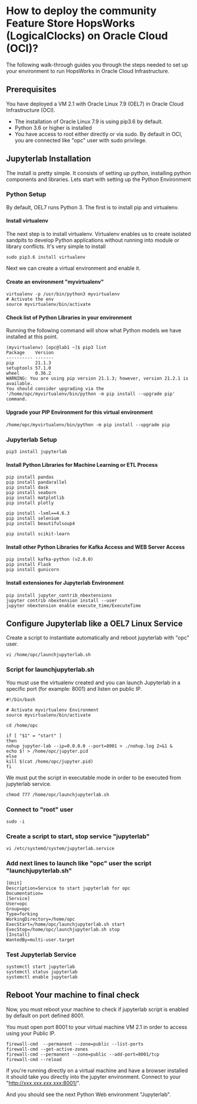 # How to deploy the community Feature Store HopsWorks (LogicalClocks) on Oracle Cloud (OCI)?

The following walk-through guides you through the steps needed to set up your environment to run HopsWorks in Oracle Cloud Infrastructure.

## Prerequisites

You have deployed a VM 2.1 with Oracle Linux 7.9 (OEL7) in Oracle Cloud Infrastructure (OCI).

- The installation of Oracle Linux 7.9 is using pip3.6 by default. 
- Python 3.6 or higher is installed
- You have access to root either directly or via sudo. By default in OCI, you are connected like "opc" user with sudo privilege.

## Jupyterlab Installation

The install is pretty simple. It consists of setting up python, installing python components and libraries. 
Lets start with setting up the Python Environment

### Python Setup

By default, OEL7 runs Python 3. The first is to install pip and virtualenv.

#### Install virtualenv

The next step is to install virtualenv. Virtualenv enables us to create isolated sandpits to develop Python applications without running into module or library conflicts. It's very simple to install

```console
sudo pip3.6 install virtualenv
```

Next we can create a virtual environment and enable it.

#### Create an environment "myvirtualenv"

```console
virtualenv -p /usr/bin/python3 myvirtualenv
# Activate the env
source myvirtualenv/bin/activate
```

#### Check list of Python Libraries in your environment

Running the following command will show what Python models we have installed at this point.

```console
(myvirtualenv) [opc@lab1 ~]$ pip3 list
Package    Version
---------- -------
pip        21.1.3
setuptools 57.1.0
wheel      0.36.2
WARNING: You are using pip version 21.1.3; however, version 21.2.1 is available.
You should consider upgrading via the '/home/opc/myvirtualenv/bin/python -m pip install --upgrade pip' command.
```

#### Upgrade your PIP Environment for this virtual environment

```console
/home/opc/myvirtualenv/bin/python -m pip install --upgrade pip
```
### Jupyterlab Setup

```console
pip3 install jupyterlab
```

#### Install Python Libraries for Machine Learning or ETL Process

```console
pip install pandas
pip install pandarallel
pip install dask
pip install seaborn
pip install matplotlib
pip install plotly

pip install -lxml==4.6.3
pip install selenium
pip install beautifulsoup4

pip install scikit-learn
```

#### Install other Python Libraries for Kafka Access and WEB Server Access

```console
pip install kafka-python (v2.0.0)
pip install Flask
pip install gunicorn
```

#### Install extensiones for Jupyterlab Environment

```console
pip install jupyter_contrib_nbextensions
jupyter contrib nbextension install --user
jupyter nbextension enable execute_time/ExecuteTime
```

## Configure Jupyterlab like a OEL7 Linux Service

Create a script to instantiate automatically and reboot jupyterlab with "opc" user.

```console
vi /home/opc/launchjupyterlab.sh
```


### Script for launchjupyterlab.sh

You must use the virtualenv created and you can launch Jupyterlab in a specific port (for example: 8001) and listen on public IP.

```console
#!/bin/bash

# Activate myvirtualenv Environment
source myvirtualenv/bin/activate

cd /home/opc

if [ "$1" = "start" ]
then
nohup jupyter-lab --ip=0.0.0.0 --port=8001 > ./nohup.log 2>&1 &
echo $! > /home/opc/jupyter.pid
else
kill $(cat /home/opc/jupyter.pid)
fi
```

We must put the script in executable mode in order to be executed from jupyterlab service.

```console
chmod 777 /home/opc/launchjupyterlab.sh
```


### Connect to "root" user

```console
sudo -i
```

### Create a script to start, stop service "jupyterlab"

```console
vi /etc/systemd/system/jupyterlab.service
```


### Add next lines to launch like "opc" user the script "launchjupyterlab.sh"

```console
[Unit]
Description=Service to start jupyterlab for opc
Documentation=
[Service]
User=opc
Group=opc
Type=forking
WorkingDirectory=/home/opc
ExecStart=/home/opc/launchjupyterlab.sh start
ExecStop=/home/opc/launchjupyterlab.sh stop
[Install]
WantedBy=multi-user.target
```

### Test Jupyterlab Service

```console
systemctl start jupyterlab
systemctl status jupyterlab
systemctl enable jupyterlab
```

## Reboot Your machine to final check

Now, you must reboot your machine to check if jupyterlab script is enabled by default on port defined 8001.

You must open port 8001 to your virtual machine VM 2.1 in order to access using your Public IP.

```console
firewall-cmd  --permanent --zone=public --list-ports
firewall-cmd --get-active-zones
firewall-cmd --permanent --zone=public --add-port=8001/tcp
firewall-cmd --reload
```

If you're running directly on a virtual machine and have a browser installed it should take you directly into the jupyter environment. Connect to your "http://xxx.xxx.xxx.xxx:8001/".
  
And you should see the next Python Web environment "Jupyterlab".
  
